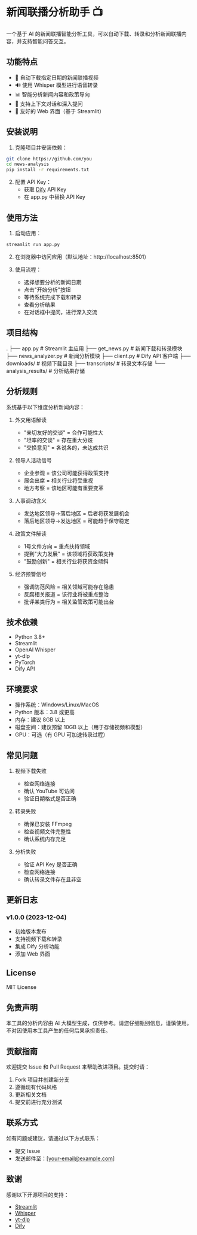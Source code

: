 # 新闻联播分析助手 📺

一个基于 AI 的新闻联播智能分析工具，可以自动下载、转录和分析新闻联播内容，并支持智能问答交互。

## 功能特点

- 🎥 自动下载指定日期的新闻联播视频
- 🔊 使用 Whisper 模型进行语音转录
- 📊 智能分析新闻内容和政策导向
- 💬 支持上下文对话和深入提问
- 📱 友好的 Web 界面（基于 Streamlit）

## 安装说明

1. 克隆项目并安装依赖：

```bash
git clone https://github.com/you
cd news-analysis
pip install -r requirements.txt
```




2. 配置 API Key：
   - 获取 [Dify](https://dify.ai) API Key
   - 在 app.py 中替换 API Key



## 使用方法

1. 启动应用：
```bash
streamlit run app.py
```

2. 在浏览器中访问应用（默认地址：http://localhost:8501）

3. 使用流程：
   - 选择想要分析的新闻日期
   - 点击"开始分析"按钮
   - 等待系统完成下载和转录
   - 查看分析结果
   - 在对话框中提问，进行深入交流

## 项目结构
.
├── app.py # Streamlit 主应用
├── get_news.py # 新闻下载和转录模块
├── news_analyzer.py # 新闻分析模块
├── client.py # Dify API 客户端
├── downloads/ # 视频下载目录
├── transcripts/ # 转录文本存储
└── analysis_results/ # 分析结果存储


## 分析规则

系统基于以下维度分析新闻内容：

1. 外交用语解读
   - "亲切友好的交谈" = 合作可能性大
   - "坦率的交谈" = 存在重大分歧
   - "交换意见" = 各说各的，未达成共识

2. 领导人活动信号
   - 企业参观 = 该公司可能获得政策支持
   - 展会出席 = 相关行业将受重视
   - 地方考察 = 该地区可能有重要变革

3. 人事调动含义
   - 发达地区领导→落后地区 = 后者将获发展机会
   - 落后地区领导→发达地区 = 可能趋于保守稳定

4. 政策文件解读
   - 1号文件方向 = 重点扶持领域
   - 提到"大力发展" = 该领域将获政策支持
   - "鼓励创新" = 相关行业将获资金倾斜

5. 经济预警信号
   - 强调防范风险 = 相关领域可能存在隐患
   - 反腐相关报道 = 该行业将被重点整治
   - 批评某类行为 = 相关监管政策可能出台

## 技术依赖

- Python 3.8+
- Streamlit
- OpenAI Whisper
- yt-dlp
- PyTorch
- Dify API

## 环境要求

- 操作系统：Windows/Linux/MacOS
- Python 版本：3.8 或更高
- 内存：建议 8GB 以上
- 磁盘空间：建议预留 10GB 以上（用于存储视频和模型）
- GPU：可选（有 GPU 可加速转录过程）

## 常见问题

1. 视频下载失败
   - 检查网络连接
   - 确认 YouTube 可访问
   - 验证日期格式是否正确

2. 转录失败
   - 确保已安装 FFmpeg
   - 检查视频文件完整性
   - 确认系统内存充足

3. 分析失败
   - 验证 API Key 是否正确
   - 检查网络连接
   - 确认转录文件存在且非空

## 更新日志

### v1.0.0 (2023-12-04)
- 初始版本发布
- 支持视频下载和转录
- 集成 Dify 分析功能
- 添加 Web 界面

## License

MIT License

## 免责声明

本工具的分析内容由 AI 大模型生成，仅供参考。请您仔细甄别信息，谨慎使用。不对因使用本工具产生的任何后果承担责任。

## 贡献指南

欢迎提交 Issue 和 Pull Request 来帮助改进项目。提交时请：

1. Fork 项目并创建新分支
2. 遵循现有代码风格
3. 更新相关文档
4. 提交前进行充分测试

## 联系方式

如有问题或建议，请通过以下方式联系：

- 提交 Issue
- 发送邮件至：[your-email@example.com]

## 致谢

感谢以下开源项目的支持：

- [Streamlit](https://streamlit.io/)
- [Whisper](https://github.com/openai/whisper)
- [yt-dlp](https://github.com/yt-dlp/yt-dlp)
- [Dify](https://dify.ai/)
